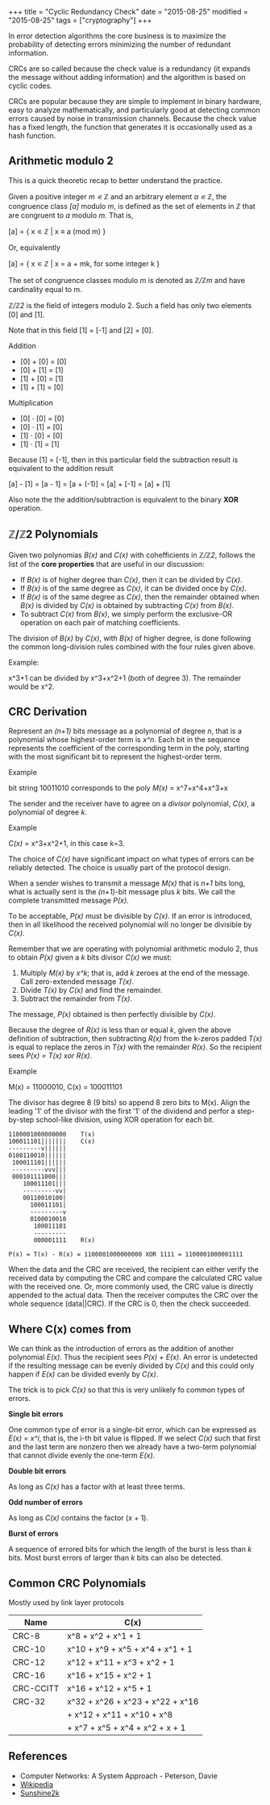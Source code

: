 +++
title = "Cyclic Redundancy Check"
date = "2015-08-25"
modified = "2015-08-25"
tags = ["cryptography"]
+++

In error detection algorithms the core business is to maximize the
probability of detecting errors minimizing the number of redundant
information.

CRCs are so called because the check value is a redundancy (it expands the
message without adding information) and the algorithm is based on cyclic
codes.

CRCs are popular because they are simple to implement in binary hardware,
easy to analyze mathematically, and particularly good at detecting common
errors caused by noise in transmission channels. Because the check value
has a fixed length, the function that generates it is occasionally used as
a hash function.

## Arithmetic modulo 2

This is a quick theoretic recap to better understand the practice.

Given a positive integer *m ∊ ℤ* and an arbitrary element *a ∊ ℤ*, the
congruence class *[a]* modulo *m*, is defined as the set of elements in ℤ
that are congruent to *a* modulo *m*. That is, 

[a] = { x ∊ ℤ | x ≡ a (mod m) }

Or, equivalently

[a] = { x ∊ ℤ | x = a + mk, for some integer k }

The set of congruence classes modulo *m* is denoted as *ℤ/ℤm* and have
cardinality equal to m.

*ℤ/ℤ2* is the field of integers modulo 2. Such a field has only two elements
[0] and [1].

Note that in this field [1] = [-1] and [2] = [0].

Addition
- [0] + [0] = [0]
- [0] + [1] = [1]
- [1] + [0] = [1]
- [1] + [1] = [0]

Multiplication
- [0] ⋅ [0] = [0]
- [0] ⋅ [1] = [0]
- [1] ⋅ [0] = [0]
- [1] ⋅ [1] = [1]

Because [1] = [-1], then in this particular field the subtraction result is
equivalent to the addition result

[a] - [1] = [a - 1] = [a + (-1)] = [a] + [-1] = [a] + [1]

Also note the the addition/subtraction is equivalent to the binary **XOR**
operation.


## ℤ/ℤ2 Polynomials 

Given two polynomias *B(x)* and *C(x)* with cohefficients in *ℤ/ℤ2*,
follows the list of the **core properties** that are useful in our discussion:

- If *B(x)* is of higher degree than *C(x)*, then it can be divided by *C(x)*.
- If *B(x)* is of the same degree as *C(x)*, it can be divided once by *C(x)*.
- If *B(x)* is of the same degree as *C(x)*, then the remainder obtained
  when *B(x)* is divided by *C(x)* is obtained by subtracting *C(x)*
  from *B(x)*.
- To subtract *C(x)* from *B(x)*, we simply perform the exclusive-OR
  operation on each pair of matching coefficients.

The division of *B(x)* by *C(x)*, with *B(x)* of higher degree, is done
following the common long-division rules combined with the four rules given
above.

Example: 

x^3+1 can be divided by x^3+x^2+1 (both of degree 3).
The remainder would be x^2.


## CRC Derivation

Represent an *(n+1)* bits message as a polynomial of degree *n*, that is a
polynomial whose highest-order term is *x^n*. Each bit in the sequence
represents the coefficient of the corresponding term in the poly, starting
with the most significant bit to represent the highest-order term.

Example

bit string 10011010 corresponds to the poly *M(x)* = x^7+x^4+x^3+x

The sender and the receiver have to agree on a *divisor* polynomial, *C(x)*,
a polynomial of degree *k*.

Example

*C(x)* = x^3+x^2+1, in this case k=3.

The choice of *C(x)* have significant impact on what types of errors can be
reliably detected. The choice is usually part of the protocol design.

When a sender wishes to transmit a message *M(x)* that is *n+1* bits long,
what is actually sent is the *(n+1)*-bit message plus *k* bits. We call the
complete transmitted message *P(x)*.

To be acceptable, *P(x)* must be divisible by *C(x)*. If an error is
introduced, then in all likelihood the received polynomial will no longer
be divisible by *C(x)*.

Remember that we are operating with polynomial arithmetic modulo 2, thus to
obtain *P(x)* given a *k* bits divisor *C(x)* we must:

1. Multiply *M(x)* by *x^k*; that is, add *k* zeroes at the end of the
   message. Call zero-extended message *T(x)*.
2. Divide *T(x)* by *C(x)* and find the remainder.
3. Subtract the remainder from *T(x)*.

The message, *P(x)* obtained is then perfectly divisible by *C(x)*.

Because the degree of *R(x)* is less than or equal *k*, given the
above definition of subtraction, then subtracting *R(x)* from the k-zeros
padded *T(x)* is equal to replace the zeros in *T(x)* with the remainder
*R(x)*. So the recipient sees *P(x) = T(x) xor R(x)*.

Example

M(x) = 11000010, C(x) = 100011101

The divisor has degree 8 (9 bits) so append 8 zero bits to M(x).
Align the leading '1' of the divisor with the first '1' of the dividend and
perfor a step-by-step school-like division, using XOR operation for each
bit.

    1100001000000000    T(x)
    100011101|||||||    C(x)
    ---------v||||||
    0100110010||||||
     100011101||||||
     ---------vvv|||
     000101111000|||
        100011101|||
        ---------vv|
        00110010100|
          100011101|
          ---------v
          0100010010
           100011101
           ---------
           000001111    R(x)

    P(x) = T(x) - R(x) = 1100001000000000 XOR 1111 = 1100001000001111

When the data and the CRC are received, the recipient can either verify the
received data by computing the CRC and compare the calculated CRC value
with the received one. Or, more commonly used, the CRC value is directly
appended to the actual data. Then the receiver computes the CRC over the
whole sequence (data||CRC). If the CRC is 0, then the check succeeded.

## Where C(x) comes from

We can think as the introduction of errors as the addition of another
polynomial *E(x)*. Thus the recipient sees *P(x) + E(x)*.
An error is undetected if the resulting message can be evenly divided by
*C(x)* and this could only happen if *E(x)* can be divided evenly by
*C(x)*.

The trick is to pick *C(x)* so that this is very unlikely fo common types
of errors.

**Single bit errors**

One common type of error is a single-bit error, which can be expressed as
*E(x) = x^i*, that is, the i-th bit value is flipped.
If we select *C(x)* such that first and the last term are nonzero then we
already have a two-term polynomial that cannot divide evenly the one-term
*E(x)*.

**Double bit errors**

As long as *C(x)* has a factor with at least three terms.

**Odd number of errors**

As long as *C(x)* contains the factor (x + 1).

**Burst of errors**

A sequence of errored bits for which the length of the burst is less than
*k* bits. Most burst errors of larger than *k* bits can also be detected.

## Common CRC Polynomials

Mostly used by link layer protocols

| Name      | C(x)                                  |
|-----------|---------------------------------------|
| CRC-8     | x^8 + x^2 + x^1 + 1                   |
| CRC-10    | x^10 + x^9 + x^5 + x^4 + x^1 + 1      |
| CRC-12    | x^12 + x^11 + x^3 + x^2 + 1           |
| CRC-16    | x^16 + x^15 + x^2 + 1                 |
| CRC-CCITT | x^16 + x^12 + x^5 + 1                 |
| CRC-32    | x^32 + x^26 + x^23 + x^22 + x^16      |
|           |      + x^12 + x^11 + x^10 + x^8       |
|           |      + x^7 + x^5 + x^4 + x^2 + x + 1  |

## References

- Computer Networks: A System Approach - Peterson, Davie
- [Wikipedia](https://en.wikipedia.org/wiki/Cyclic_redundancy_check)
- [Sunshine2k](http://www.sunshine2k.de/articles/coding/crc/understanding_crc.html)
